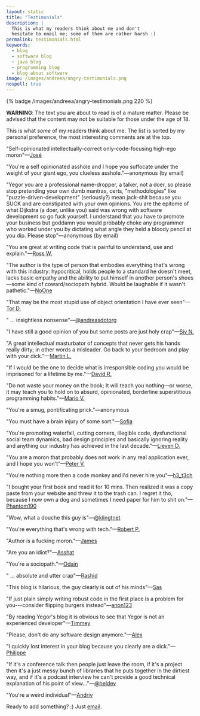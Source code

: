 ```yaml
---
layout: static
title: "Testimonials"
description: |
  This is what my readers think about me and don't
  hesitate to email me; some of them are rather harsh :)
permalink: testimonials.html
keywords:
  - blog
  - software blog
  - java blog
  - programming blog
  - blog about software
image: /images/andreea/angry-testimonials.png
nospell: true
---
```


{% badge /images/andreea/angry-testimonials.png 220 %}

<strong class='red'>WARNING</strong>:
The text you are about to read is of a mature matter.
Please be advised that the content may not be suitable for those
under the age of 18.

This is what _some_ of my readers think about me. The list is
sorted by my personal preference, the most interesting comments
are at the top.

"Self-opinionated intellectually-correct only-code-focusing high-ego moron"&mdash;[José](https://www.yegor256.com/2014/10/03/di-containers-are-evil.html#comment-3212271221)

"You're a self opinionated asshole and I hope you suffocate
under the weight of your giant ego, you clueless asshole."&mdash;anonymous (by email)

"Yegor you are a professional name-dropper, a talker, not a doer,
so please stop pretending your own dumb mantras, certs, "methodologies" like
"puzzle-driven-development" (seriously?) mean jack-shit because you SUCK
and are constipated with your own opinions. You are the epitome of
what Dijkstra (a doer, unlike you) said was wrong with software development
so go fuck yourself. I understand that you have to promote your business
but goddamn you would probably choke any programmer who worked under
you by dictating what angle they held a bloody pencil at you dip. Please stop"&mdash;anonymous (by email)

"You are great at writing code that is painful to understand, use and explain."&mdash;[Ross W.](https://www.yegor256.com/2015/12/08/temporal-coupling-between-method-calls.html#comment-2401444164)

"The author is the type of person that embodies everything that's
wrong with this industry: hypocritical, holds people to
a standard he doesn't meet, lacks basic empathy and
the ability to put himself in another person's shoes&mdash;some kind
of coward/sociopath hybrid. Would be laughable if it wasn't pathetic."&mdash;[NoOne](https://www.yegor256.com/2015/12/22/why-dont-you-contribute-to-open-source.html#comment-3099486424)

"That may be the most stupid use of object orientation I have ever seen"&mdash;[Tor D.](https://www.yegor256.com/2014/05/05/oop-alternative-to-utility-classes.html#comment-2705418724)

" ... insightless nonsense"&mdash;[@andreasdotorg](https://twitter.com/andreasdotorg/status/756138631325061120)

"I have still a good opinion of you but some posts are just holy crap"&mdash;[Siv N.](https://www.yegor256.com/2015/12/08/temporal-coupling-between-method-calls.html#comment-2423190347)

"A great intellectual masturbator of concepts that never gets his
hands really dirty; in other words a misleader. Go back to your
bedroom and play with your dick."&mdash;[Martin L.](https://www.yegor256.com/2014/12/01/orm-offensive-anti-pattern.html#comment-2601044224)

"If I would be the one to decide what is irresponsible coding
you would be imprisoned for a lifetime by me."&mdash;[David R.](https://www.yegor256.com/2015/11/24/imprisonment-for-irresponsible-coding.html#comment-2376244941)

"Do not waste your money on the book; It will teach you nothing&mdash;or worse,
it may teach you to hold on to absurd, opinionated, borderline superstitious
programming habits."&mdash;[Mario V.](https://www.amazon.co.uk/gp/customer-reviews/R6OIRSV3GP402/ref=cm_cr_arp_d_viewpnt?ie=UTF8&ASIN=1519166915#R6OIRSV3GP402)

"You're a smug, pontificating prick."&mdash;anonymous

"You must have a brain injury of some sort."&mdash;[Sofia](https://www.yegor256.com/2017/07/04/sexism.html#comment-3873243224)

"You're promoting waterfall, cutting corners, illegible code, dysfunctional social team dynamics,
bad design principles and basically ignoring reality and anything
our industry has achieved in the last decade."&mdash;[Lieven D.](https://twitter.com/lievendoclo/status/986257188803969025)

"You are a moron that probably does not work in any real application ever, and I hope you won't"&mdash;[Peter V.](https://www.yegor256.com/2014/12/01/orm-offensive-anti-pattern.html#comment-2854491117)

"You're nothing more then a code monkey and I'd never hire you"&mdash;[h3_t3ch](https://www.yegor256.com/2017/03/28/solid.html#comment-3260179760)

"I bought your first book and read it for 10 mins.
Then realized it was a copy paste from your website and
threw it to the trash can. I regret it tho, because I now own a dog and sometimes
I need paper for him to shit on."&mdash;[Phantom190](https://gitter.im/yegor256/elegantobjects?at=59769444714ea96f781c131f)

"Wow, what a douche this guy is"&mdash;[@klingtnet](https://twitter.com/klingtnet/status/834907311730790400)

"You're everything that's wrong with tech."&mdash;[Robert P.](https://www.yegor256.com/2014/10/29/how-much-do-you-cost.html#comment-3170487895)

"Author is a fucking moron."&mdash;[James](https://www.yegor256.com/2017/07/04/sexism.html#comment-3404682410)

"Are you an idiot?"&mdash;[Asshat](https://www.yegor256.com/2014/10/29/how-much-do-you-cost.html#comment-1871518471)

"You're a sociopath."&mdash;[Odain](https://www.yegor256.com/2014/10/12/who-is-software-architect.html#comment-2359146551)

" ... absolute and utter crap"&mdash;[Rashid](https://www.yegor256.com/2014/10/29/how-much-do-you-cost.html#comment-3263735127)

"This blog is hilarious, the guy clearly is out of his minds"&mdash;[Sas](https://www.yegor256.com/2015/08/18/multiple-return-statements-in-oop.html#comment-4269860301)

"If just plain simply writing robust code in the first place is a problem for you---consider flipping burgers instead"&mdash;[anon123](https://www.yegor256.com/2014/06/09/objects-should-be-immutable.html#comment-4244129670)

"By reading Yegor's blog it is obvious to see that Yegor is not an experienced developer"&mdash;[Timmey](https://www.yegor256.com/2014/12/01/orm-offensive-anti-pattern.html#comment-3754430293)

"Please, don't do any software design anymore."&mdash;[Alex](https://www.yegor256.com/2017/12/19/srp-is-hoax.html#comment-3682316386)

"I quickly lost interest in your blog because you clearly are a dick."&mdash;[Philippe](https://www.yegor256.com/2014/10/29/how-much-do-you-cost.html#comment-1697848370)

"If it's a conference talk then people just leave the room, if it's a project
then it's a just messy bunch of libraries that he puts together in the dirtiest way,
and if it's a podcast interview he can't provide a good technical explanation
of his point of view..."&mdash;[@heldev](https://github.com/heldev)

"You're a weird individual"&mdash;[Andriy](https://www.yegor256.com/2017/12/05/data-access-object.html#comment-3650742133)

Ready to add something? :) Just [email](mailto:me@yegor256.com).
